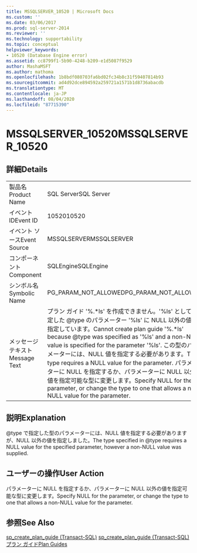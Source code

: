 ```yaml
---
title: MSSQLSERVER_10520 | Microsoft Docs
ms.custom: ''
ms.date: 03/06/2017
ms.prod: sql-server-2014
ms.reviewer: ''
ms.technology: supportability
ms.topic: conceptual
helpviewer_keywords:
- 10520 (Database Engine error)
ms.assetid: cc8799f1-5b90-4248-b209-e1d5087f9529
author: MashaMSFT
ms.author: mathoma
ms.openlocfilehash: 1b8bdf080703fa6bd02fc34b8c31f59407814b93
ms.sourcegitcommit: ad4d92dce894592a259721a1571b1d8736abacdb
ms.translationtype: MT
ms.contentlocale: ja-JP
ms.lasthandoff: 08/04/2020
ms.locfileid: "87715390"
---
```

# <a name="mssqlserver_10520"></a><span data-ttu-id="a54e1-102">MSSQLSERVER_10520</span><span class="sxs-lookup"><span data-stu-id="a54e1-102">MSSQLSERVER_10520</span></span>
    
## <a name="details"></a><span data-ttu-id="a54e1-103">詳細</span><span class="sxs-lookup"><span data-stu-id="a54e1-103">Details</span></span>  
  
|||  
|-|-|  
|<span data-ttu-id="a54e1-104">製品名</span><span class="sxs-lookup"><span data-stu-id="a54e1-104">Product Name</span></span>|<span data-ttu-id="a54e1-105">SQL Server</span><span class="sxs-lookup"><span data-stu-id="a54e1-105">SQL Server</span></span>|  
|<span data-ttu-id="a54e1-106">イベント ID</span><span class="sxs-lookup"><span data-stu-id="a54e1-106">Event ID</span></span>|<span data-ttu-id="a54e1-107">10520</span><span class="sxs-lookup"><span data-stu-id="a54e1-107">10520</span></span>|  
|<span data-ttu-id="a54e1-108">イベント ソース</span><span class="sxs-lookup"><span data-stu-id="a54e1-108">Event Source</span></span>|<span data-ttu-id="a54e1-109">MSSQLSERVER</span><span class="sxs-lookup"><span data-stu-id="a54e1-109">MSSQLSERVER</span></span>|  
|<span data-ttu-id="a54e1-110">コンポーネント</span><span class="sxs-lookup"><span data-stu-id="a54e1-110">Component</span></span>|<span data-ttu-id="a54e1-111">SQLEngine</span><span class="sxs-lookup"><span data-stu-id="a54e1-111">SQLEngine</span></span>|  
|<span data-ttu-id="a54e1-112">シンボル名</span><span class="sxs-lookup"><span data-stu-id="a54e1-112">Symbolic Name</span></span>|<span data-ttu-id="a54e1-113">PG_PARAM_NOT_ALLOWED</span><span class="sxs-lookup"><span data-stu-id="a54e1-113">PG_PARAM_NOT_ALLOWED</span></span>|  
|<span data-ttu-id="a54e1-114">メッセージ テキスト</span><span class="sxs-lookup"><span data-stu-id="a54e1-114">Message Text</span></span>|<span data-ttu-id="a54e1-115">プラン ガイド '%.\*ls' を作成できません。'%ls' として指定した @type のパラメーター '%ls' に NULL 以外の値を指定しています。</span><span class="sxs-lookup"><span data-stu-id="a54e1-115">Cannot create plan guide '%.\*ls' because @type was specified as '%ls' and a non-NULL value is specified for the parameter '%ls'.</span></span> <span data-ttu-id="a54e1-116">この型のパラメーターには、NULL 値を指定する必要があります。</span><span class="sxs-lookup"><span data-stu-id="a54e1-116">This type requires a NULL value for the parameter.</span></span> <span data-ttu-id="a54e1-117">パラメーターに NULL を指定するか、パラメーターに NULL 以外の値を指定可能な型に変更します。</span><span class="sxs-lookup"><span data-stu-id="a54e1-117">Specify NULL for the parameter, or change the type to one that allows a non-NULL value for the parameter.</span></span>|  
  
## <a name="explanation"></a><span data-ttu-id="a54e1-118">説明</span><span class="sxs-lookup"><span data-stu-id="a54e1-118">Explanation</span></span>  
 <span data-ttu-id="a54e1-119">@type で指定した型のパラメーターには、NULL 値を指定する必要がありますが、NULL 以外の値を指定しました。</span><span class="sxs-lookup"><span data-stu-id="a54e1-119">The type specified in @type requires a NULL value for the specified parameter, however a non-NULL value was supplied.</span></span>  
  
## <a name="user-action"></a><span data-ttu-id="a54e1-120">ユーザーの操作</span><span class="sxs-lookup"><span data-stu-id="a54e1-120">User Action</span></span>  
 <span data-ttu-id="a54e1-121">パラメーターに NULL を指定するか、パラメーターに NULL 以外の値を指定可能な型に変更します。</span><span class="sxs-lookup"><span data-stu-id="a54e1-121">Specify NULL for the parameter, or change the type to one that allows a non-NULL value for the parameter.</span></span>  
  
## <a name="see-also"></a><span data-ttu-id="a54e1-122">参照</span><span class="sxs-lookup"><span data-stu-id="a54e1-122">See Also</span></span>  
 <span data-ttu-id="a54e1-123">[sp_create_plan_guide &#40;Transact-SQL&#41;](/sql/relational-databases/system-stored-procedures/sp-create-plan-guide-transact-sql) </span><span class="sxs-lookup"><span data-stu-id="a54e1-123">[sp_create_plan_guide &#40;Transact-SQL&#41;](/sql/relational-databases/system-stored-procedures/sp-create-plan-guide-transact-sql) </span></span>  
 [<span data-ttu-id="a54e1-124">プラン ガイド</span><span class="sxs-lookup"><span data-stu-id="a54e1-124">Plan Guides</span></span>](../performance/plan-guides.md)  
  
  
